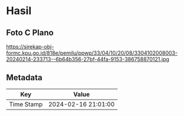 # Hasil

## Foto C Plano

https://sirekap-obj-formc.kpu.go.id/818e/pemilu/ppwp/33/04/10/20/08/3304102008003-20240214-233713--6b64b356-27bf-44fa-9153-386758870121.jpg


## Metadata

| Key        | Value               |
| ---------- | ------------------- |
| Time Stamp | 2024-02-16 21:01:00 |



